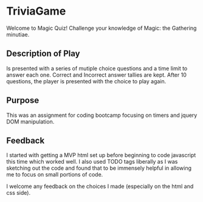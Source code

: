 # TriviaGame
Welcome to Magic Quiz! Challenge your knowledge of Magic: the Gathering minutiae. 

## Description of Play
Is presented with a series of mutiple choice questions and a time limit to answer each one. Correct and Incorrect answer tallies are kept. After 10 questions, the player is presented with the choice to play again.

## Purpose
This was an assignment for coding bootcamp focusing on timers and jquery DOM manipulation.


## Feedback
I started with getting a MVP html set up before beginning to code javascript this time which worked well. I also used TODO tags liberally as I was sketching out the code and found that to be immensely helpful in allowing me to focus on small portions of code.

I welcome any feedback on the choices I made (especially on the html and css side).
